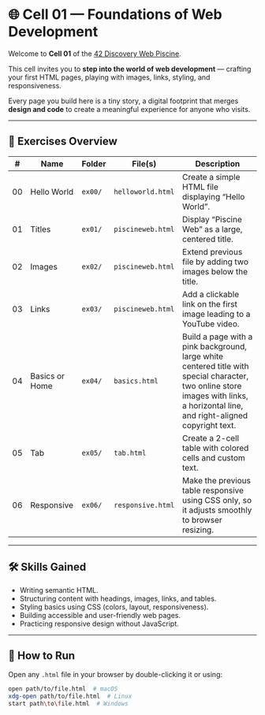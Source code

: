 # 🌐 Cell 01 — Foundations of Web Development

Welcome to **Cell 01** of the [42 Discovery Web Piscine](https://github.com/joolibar/42-piscine-discovery-web).  

This cell invites you to **step into the world of web development** — crafting your first HTML pages, playing with images, links, styling, and responsiveness.  

Every page you build here is a tiny story, a digital footprint that merges **design and code** to create a meaningful experience for anyone who visits.

---

## 📜 Exercises Overview

| #   | Name           | Folder  | File(s)           | Description |
| --- | -------------- | ------- | ----------------- | ----------- |
| 00  | Hello World    | `ex00/` | `helloworld.html` | Create a simple HTML file displaying “Hello World”. |
| 01  | Titles         | `ex01/` | `piscineweb.html` | Display “Piscine Web” as a large, centered title. |
| 02  | Images         | `ex02/` | `piscineweb.html` | Extend previous file by adding two images below the title. |
| 03  | Links          | `ex03/` | `piscineweb.html` | Add a clickable link on the first image leading to a YouTube video. |
| 04  | Basics or Home | `ex04/` | `basics.html`     | Build a page with a pink background, large white centered title with special character, two online store images with links, a horizontal line, and right-aligned copyright text. |
| 05  | Tab           | `ex05/` | `tab.html`        | Create a 2-cell table with colored cells and custom text. |
| 06  | Responsive    | `ex06/` | `responsive.html`  | Make the previous table responsive using CSS only, so it adjusts smoothly to browser resizing. |

---

## 🛠 Skills Gained
- Writing semantic HTML.
- Structuring content with headings, images, links, and tables.
- Styling basics using CSS (colors, layout, responsiveness).
- Building accessible and user-friendly web pages.
- Practicing responsive design without JavaScript.

---

## 🚀 How to Run

Open any `.html` file in your browser by double-clicking it or using:  
```bash
open path/to/file.html  # macOS
xdg-open path/to/file.html  # Linux
start path\to\file.html  # Windows
